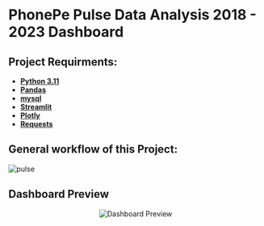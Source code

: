 # PhonePe Pulse Data Analysis 2018 - 2023 Dashboard
## Project Requirments:
- __[Python 3.11](https://www.google.com/search?q=docs.python.org)__ 
- __[Pandas](https://www.google.com/search?q=python+pandas)__
- __[mysql](https://dev.mysql.com/downloads/mysql/)__
- __[Streamlit](https://www.google.com/search?q=python+streamlit)__
- __[Plotly](https://www.google.com/search?q=python+plotly)__
- __[Requests](https://www.google.com/search?q=python+requests)__

## General workflow of this Project:
![pulse](https://github.com/DHUWARAGANATH/Phonepe_pulse_visualization/assets/153058448/aabb9c5c-7e7b-4102-a704-cf6f1d0d8ec6)

## Dashboard Preview
<p align="center">
  <img src="https://github.com/DHUWARAGANATH/Phonepe_pulse_visualization/assets/153058448/c27518fe-42b9-4af5-8f8a-bd6fc1b8c4cf" alt="Dashboard Preview"
>
</p>

